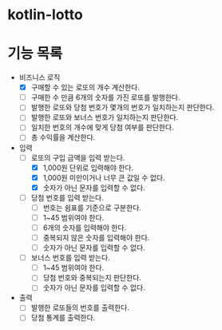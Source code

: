 # kotlin-lotto

# 기능 목록

- 비즈니스 로직
    - [x] 구매할 수 있는 로또의 개수 계산한다.
    - [ ] 구매한 수 만큼 6개의 숫자를 가진 로또를 발행한다.
    - [ ] 발행한 로또와 당첨 번호가 몇개의 번호가 일치하는지 판단한다.
    - [ ] 발행한 로또와 보너스 번호가 일치하는지 판단한다.
    - [ ] 일치한 번호의 개수에 맞게 당첨 여부를 판단한다.
    - [ ] 총 수익률을 계산한다.

- 입력
    - [ ] 로또의 구입 금액을 입력 받는다.
        - [x] 1,000원 단위로 입력해야 한다.
        - [x] 1,000원 미만이거나 너무 큰 값일 수 없다.
        - [x] 숫자가 아닌 문자를 입력할 수 없다.
    - [ ] 당첨 번호를 입력 받는다.
        - [ ] 번호는 쉼표를 기준으로 구분한다.
        - [ ] 1~45 범위여야 한다.
        - [ ] 6개의 숫자를 입력해야 한다.
        - [ ] 중복되지 않은 숫자를 입력해야 한다.
        - [ ] 숫자가 아닌 문자를 입력할 수 없다.

    - [ ] 보너스 번호를 입력 받는다.
        - [ ] 1~45 범위여야 한다.
        - [ ] 당첨 번호와 중복되는지 판단한다.
        - [ ] 숫자가 아닌 문자를 입력할 수 없다.

- 출력
    - [ ] 발행한 로또들의 번호를 출력한다.
    - [ ] 당첨 통계를 출력한다.

